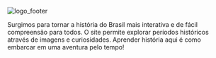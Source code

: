 
![logo_footer](https://github.com/user-attachments/assets/678198d9-3dfa-44d5-8f2c-4dfdb39347e3)

Surgimos para tornar a história do Brasil mais interativa e de fácil compreensão para todos. O site permite explorar períodos históricos através de imagens e curiosidades. 
Aprender história aqui é como embarcar em uma aventura pelo tempo!


